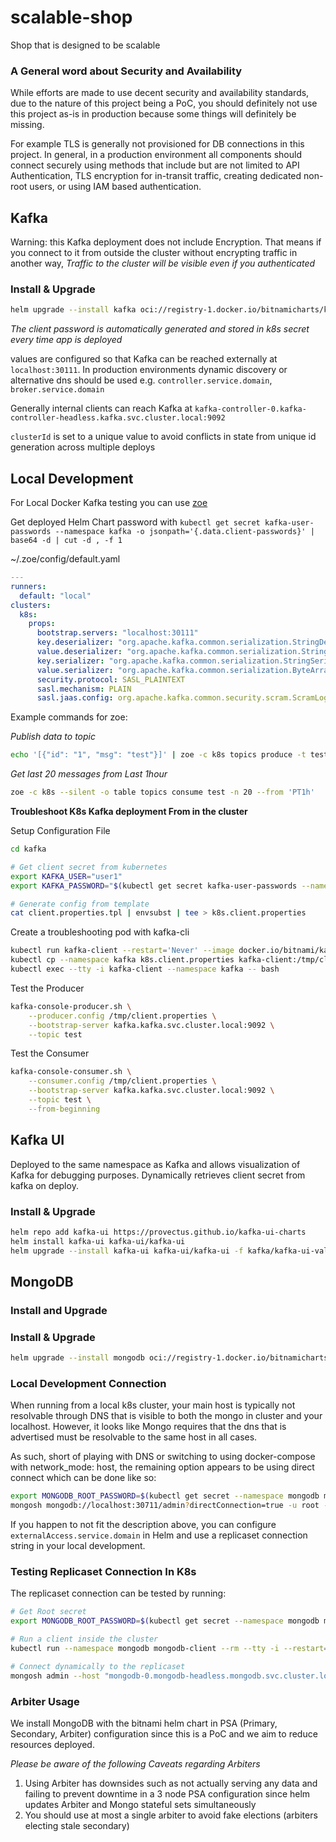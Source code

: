 # scalable-shop
Shop that is designed to be scalable

### A General word about Security and Availability

While efforts are made to use decent security and availability standards, due to the nature of this project being a PoC, you should definitely not use this project as-is in production because some things will definitely be missing.

For example TLS is generally not provisioned for DB connections in this project. In general, in a production environment all components should connect securely using methods that include but are not limited to API Authentication, TLS encryption for in-transit traffic, creating dedicated non-root users, or using IAM based authentication.

## Kafka 

Warning: this Kafka deployment does not include Encryption. That means if you connect to it from outside the cluster without encrypting traffic in another way, *Traffic to the cluster will be visible even if you authenticated*

### Install & Upgrade

```bash
helm upgrade --install kafka oci://registry-1.docker.io/bitnamicharts/kafka -f kafka/kafka-values.yaml --namespace kafka --create-namespace
```

*The client password is automatically generated and stored in k8s secret every time app is deployed*

values are configured so that Kafka can be reached externally at `localhost:30111`. In production environments dynamic discovery or alternative dns should be used e.g. `controller.service.domain`, `broker.service.domain`

Generally internal clients can reach Kafka at `kafka-controller-0.kafka-controller-headless.kafka.svc.cluster.local:9092`

`clusterId` is set to a unique value to avoid conflicts in state from unique id generation across multiple deploys

## Local Development

For Local Docker Kafka testing you can use [zoe](https://adevinta.github.io/zoe/) 

Get deployed Helm Chart password with `kubectl get secret kafka-user-passwords --namespace kafka -o jsonpath='{.data.client-passwords}' | base64 -d | cut -d , -f 1`

~/.zoe/config/default.yaml 

```yaml
---
runners:
  default: "local"
clusters:
  k8s:
    props:
      bootstrap.servers: "localhost:30111"
      key.deserializer: "org.apache.kafka.common.serialization.StringDeserializer"
      value.deserializer: "org.apache.kafka.common.serialization.StringDeserializer"
      key.serializer: "org.apache.kafka.common.serialization.StringSerializer"
      value.serializer: "org.apache.kafka.common.serialization.ByteArraySerializer"
      security.protocol: SASL_PLAINTEXT
      sasl.mechanism: PLAIN
      sasl.jaas.config: org.apache.kafka.common.security.scram.ScramLoginModule required username="user1" password="results_of_kubectl_get_secret";
```

Example commands for zoe:

*Publish data to topic*

```bash
echo '[{"id": "1", "msg": "test"}]' | zoe -c k8s topics produce -t test  --from-stdin --key-path id
```

*Get last 20 messages from Last 1hour*

```bash
zoe -c k8s --silent -o table topics consume test -n 20 --from 'PT1h'
```

**Troubleshoot K8s Kafka deployment From in the cluster**

Setup Configuration File

```bash
cd kafka

# Get client secret from kubernetes
export KAFKA_USER="user1"
export KAFKA_PASSWORD="$(kubectl get secret kafka-user-passwords --namespace kafka -o jsonpath='{.data.client-passwords}' | base64 -d | cut -d , -f 1)";

# Generate config from template
cat client.properties.tpl | envsubst | tee > k8s.client.properties
```

Create a troubleshooting pod with kafka-cli

```bash
kubectl run kafka-client --restart='Never' --image docker.io/bitnami/kafka:3.7.0-debian-12-r6 --namespace kafka --command -- sleep infinity
kubectl cp --namespace kafka k8s.client.properties kafka-client:/tmp/client.properties
kubectl exec --tty -i kafka-client --namespace kafka -- bash
```

Test the Producer

```bash
kafka-console-producer.sh \
    --producer.config /tmp/client.properties \
    --bootstrap-server kafka.kafka.svc.cluster.local:9092 \
    --topic test
```

Test the Consumer

```bash
kafka-console-consumer.sh \
    --consumer.config /tmp/client.properties \
    --bootstrap-server kafka.kafka.svc.cluster.local:9092 \
    --topic test \
    --from-beginning
```

## Kafka UI

Deployed to the same namespace as Kafka and allows visualization of Kafka for debugging purposes. Dynamically retrieves client secret from kafka on deploy.

### Install & Upgrade

```bash
helm repo add kafka-ui https://provectus.github.io/kafka-ui-charts
helm install kafka-ui kafka-ui/kafka-ui
helm upgrade --install kafka-ui kafka-ui/kafka-ui -f kafka/kafka-ui-values.yaml --namespace kafka --create-namespace
```

## MongoDB

### Install and Upgrade

### Install & Upgrade

```bash
helm upgrade --install mongodb oci://registry-1.docker.io/bitnamicharts/mongodb -f mongodb/values.yaml --namespace mongodb --create-namespace 
```

### Local Development Connection

When running from a local k8s cluster, your main host is typically not resolvable through DNS that is visible to both the mongo in cluster and your localhost. However, it looks like Mongo requires that the dns that is advertised must be resolvable to the same host in all cases.

As such, short of playing with DNS or switching to using docker-compose with network_mode: host, the remaining option appears to be using direct connect which can be done like so:

```bash
export MONGODB_ROOT_PASSWORD=$(kubectl get secret --namespace mongodb mongodb -o jsonpath="{.data.mongodb-root-password}" | base64 -d)
mongosh mongodb://localhost:30711/admin?directConnection=true -u root -p $MONGODB_ROOT_PASSWORD
```

If you happen to not fit the description above, you can configure `externalAccess.service.domain` in Helm and use a replicaset connection string in your local development.

### Testing Replicaset Connection In K8s

The replicaset connection can be tested by running:

```bash
# Get Root secret
export MONGODB_ROOT_PASSWORD=$(kubectl get secret --namespace mongodb mongodb -o jsonpath="{.data.mongodb-root-password}" | base64 -d)

# Run a client inside the cluster
kubectl run --namespace mongodb mongodb-client --rm --tty -i --restart='Never' --env="MONGODB_ROOT_PASSWORD=$MONGODB_ROOT_PASSWORD" --image docker.io/bitnami/mongodb:7.0.11-debian-12-r0 --command -- bash

# Connect dynamically to the replicaset
mongosh admin --host "mongodb-0.mongodb-headless.mongodb.svc.cluster.local:27017,mongodb-1.mongodb-headless.mongodb.svc.cluster.local:27017" --authenticationDatabase admin -u root -p $MONGODB_ROOT_PASSWORD
```

### Arbiter Usage

We install MongoDB with the bitnami helm chart in PSA (Primary, Secondary, Arbiter) configuration since this is a PoC and we aim to reduce resources deployed.

*Please be aware of the following Caveats regarding Arbiters*

1. Using Arbiter has downsides such as not actually serving any data and failing to prevent downtime in a 3 node PSA configuration since helm updates Arbiter and Mongo stateful sets simultaneously
2. You should use at most a single arbiter to avoid fake elections (arbiters electing stale secondary)